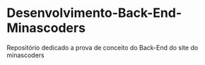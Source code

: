# Desenvolvimento-Back-End-Minascoders

Repositório dedicado a prova de conceito do Back-End do site do minascoders


